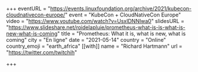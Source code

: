 +++
eventURL = "https://events.linuxfoundation.org/archive/2021/kubecon-cloudnativecon-europe/"
event = "KubeCon + CloudNativeCon Europe"
video = "https://www.youtube.com/watch?v=UsxIDNNIwa0"
slidesURL = "https://www.slideshare.net/roidelapluie/prometheus-what-is-is-what-is-new-what-is-coming"
title = "Prometheus: What it is, what is new, what is coming"
city = "En ligne"
date = "2021-05-14"
country = "Online"
country_emoji = "earth_africa"
[[with]]
name = "Richard Hartmann"
url = "https://twitter.com/twitchih"

+++

